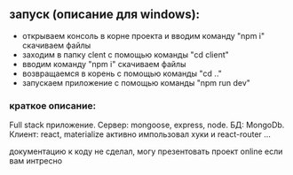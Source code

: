 ## запуск (описание для windows):
* открываем консоль в корне проекта и вводим команду "npm i" скачиваем файлы
* заходим в папку clent с помощью команды "cd client"
* вводим команду "npm i" скачиваем файлы
* возвращаемся в корень с помощью команды "cd .."
* запускаем приложение с помощью команды "npm run dev"

### краткое описание:
Full stack приложение. Сервер: mongoose, express, node. БД: MongoDb. Клиент: react, materialize
активно импользовал хуки и react-router ...


документацию к коду не сделал, могу презентовать проект online если вам интресно
